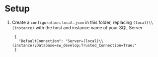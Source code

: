 ﻿# Setup

1. Create a `configuration.local.json` in this folder, replacing `(local)\\(instance)` with the host and instance name of your SQL Server

		{
		  "DefaultConnection": "Server=(local)\\(instance);Database=sw_develop;Trusted_Connection=True;"
		}
